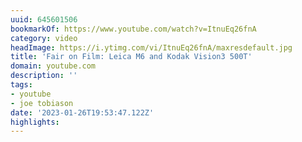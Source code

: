 ```yaml
---
uuid: 645601506
bookmarkOf: https://www.youtube.com/watch?v=ItnuEq26fnA
category: video
headImage: https://i.ytimg.com/vi/ItnuEq26fnA/maxresdefault.jpg
title: 'Fair on Film: Leica M6 and Kodak Vision3 500T'
domain: youtube.com
description: ''
tags:
- youtube
- joe tobiason
date: '2023-01-26T19:53:47.122Z'
highlights:
---
```



